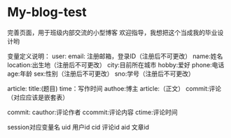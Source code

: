 My-blog-test
============

完善页面，用于班级内部交流的小型博客
欢迎指导，我想把这个当成我的毕业设计哟

变量定义说明：
user:
 email:  注册邮箱，登录ID（注册后不可更改）
 name:姓名
 location:出生地（注册后不可更改）
 city:目前所在城市
 hobby:爱好
 phone:电话
 age:年龄
 sex:性别（注册后不可更改）
 sno:学号（注册后不可更改）

 article:
 title:(题目)
 time：写作时间
 authoe:博主
 article:（正文）
 commit:评论（对应应该是嵌套表）

commit:
cauthor:评论作者
ccommit:评论内容
ctime:评论时间

session对应变量名
uid 用户id
cid 评论id
aid 文章id
